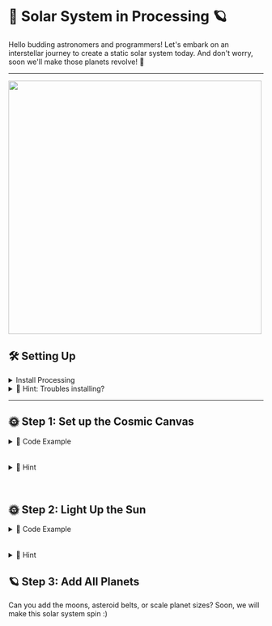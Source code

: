 # 🌌 Solar System in Processing 🪐

Hello budding astronomers and programmers! Let's embark on an interstellar journey to create a static solar system today. And don't worry, soon we'll make those planets revolve! 🚀

---


<a href="https://youtu.be/TBikbn5XJhg?feature=shared"><img src="solar.gif" aalt="meow" width="500" height="500"></a>

## 🛠 Setting Up

<details>
    <summary>Install Processing</summary>
    <br>
    1. Get the IDE
    - Visit [Processing's download page](https://processing.org/download/)
    - Install and launch Processing. It's like our spaceship control room!

   2. **Ensure You're in Java Mode**:
    - Processing uses Java by default. Just ensure you see 'Java' in the top right.
    
</details>



<details>
  <summary>🌟 Hint: Troubles installing?</summary>
Make sure you have the right version for your operating system. If you get stuck, ask a classmate or your teacher for help.
</details>

---

## 🌞 Step 1: Set up the Cosmic Canvas

<details>
  <summary>👾 Code Example</summary>

    <pre>
    <code>
        void setup() {
        size(800, 600);  // This is our universe's size!
        background(0);   // A pitch-black universe
        }
    </code>
    </pre>
</details>
<br>
<br>
<details>
<summary>🌟 Hint</summary>
"The `size(800, 600);` sets our universe's width and height. Feel free to make it bigger or smaller!"
</details>

<br>
<br>

## 🌞 Step 2: Light Up the Sun
<details>
  <summary>👾 Code Example</summary>
<pre>
  <code>
    void draw() {
    fill(255, 204, 0);  // Yellow color for the sun
    ellipse(400, 300, 100, 100);  // Draws sun at the center of the canvas
    }
  </code>
    </pre>
</details>
<br>
<br>
<details>
  <summary>🌟 Hint</summary>
The `ellipse(400, 300, 100, 100);` function draws the sun. The first two values set the position (x,y), and the last two values set the width and height of the ellipse.
</details>

## 🪐 Step 3: Add All Planets

Can you add the moons, asteroid belts, or scale planet sizes? Soon, we will make this
solar system spin :)


